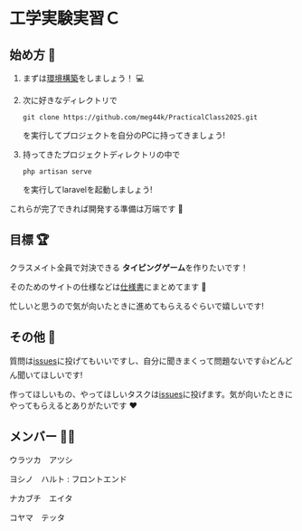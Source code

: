 # 工学実験実習Ｃ

## 始め方 :beginner:
1. まずは[環境構築](/DOCUMENTS/環境構築.md)をしましょう！ :computer:

2. 次に好きなディレクトリで
    ```
    git clone https://github.com/meg44k/PracticalClass2025.git
    ```
    を実行してプロジェクトを自分のPCに持ってきましょう!
3. 持ってきたプロジェクトディレクトリの中で
    ```
    php artisan serve
    ```
    を実行してlaravelを起動しましょう!

これらが完了できれば開発する準備は万端です :100:

## 目標 :trophy:
クラスメイト全員で対決できる **タイピングゲーム**を作りたいです！ 

そのためのサイトの仕様などは[仕様書](/DOCUMENTS/仕様書.md)にまとめてます :memo:

忙しいと思うので気が向いたときに進めてもらえるぐらいで嬉しいです!
## その他 :information_desk_person:

質問は[issues](https://github.com/meg44k/PracticalClass2025/issues)に投げてもいいですし、自分に聞きまくって問題ないです:+1:どんどん聞いてほしいです!

作ってほしいもの、やってほしいタスクは[issues](https://github.com/meg44k/PracticalClass2025/issues)に投げます。気が向いたときにやってもらえるとありがたいです :heart:

## メンバー :curly_haired_man:

ウラツカ　アツシ

ヨシノ　ハルト : フロントエンド

ナカブチ　エイタ

コヤマ　テッタ